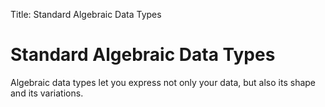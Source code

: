 Title: Standard Algebraic Data Types

# Standard Algebraic Data Types

Algebraic data types let you express not only your data, but also its shape and its variations.
